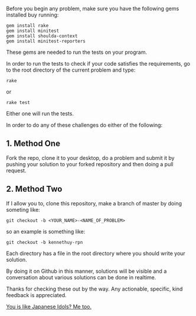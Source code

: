 Before you begin any problem, make sure you have the following gems installed buy running:

```
gem install rake
gem install minitest
gem install shoulda-context
gem install minitest-reporters
```

These gems are needed to run the tests on your program.

In order to run the tests to check if your code satisfies the requirements, go to the root directory of the current problem and type:

```
rake
```
or
```
rake test
```

Either one will run the tests.

In order to do any of these challenges do either of the following:

## 1. Method One

Fork the repo, clone it to your desktop, do a problem and submit it by pushing your solution to your forked repository and then doing a pull request.

## 2. Method Two 

If I allow you to, clone this repository, make a branch of master by doing someting like:

```
git checkout -b <YOUR_NAME>-<NAME_OF_PROBLEM>
```

so an example is something like:

```
git checkout -b kennethuy-rpn
```

Each directory has a file in the root directory where you should write your solution. 

By doing it on Github in this manner, solutions will be visible and a conversation about various solutions can be done in realtime.

Thanks for checking these out by the way. Any actionable, specific, kind feedback is appreciated.

[You is like Japanese Idols? Me too.](http://missingno15.com/404)

